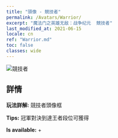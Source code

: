```yaml
---
title: "頭像 - 競技者"
permalink: /Avatars/Warrior/
excerpt: "魔法门之英雄无敌：战争纪元  競技者"
last_modified_at: 2021-06-15
locale: cn
ref: "Warrior.md"
toc: false
classes: wide
---
```

 ![競技者](/images/a/avatarFrame_1.png)

## 詳情

 **玩法詳解:** 競技者頭像框 

 **Tips:** 冠軍對決到達王者段位可獲得 

 **Is available:**  + 

